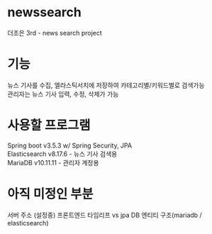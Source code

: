 # newssearch
더조은 3rd - news search project

# 기능
뉴스 기사를 수집, 엘라스틱서치에 저장하여 카테고리별/키워드별로 검색가능  
관리자는 뉴스 기사 입력, 수정, 삭제가 가능  
  
# 사용할 프로그램
Spring boot v3.5.3 w/ Spring Security, JPA  
Elasticsearch v8.17.6 - 뉴스 기사 검색용  
MariaDB v10.11.11 - 관리자 계정용  
  
# 아직 미정인 부분
서버 주소 (설정중)
프론트엔드 타임리프 vs jpa
DB 엔티티 구조(mariadb / elasticsearch)
